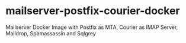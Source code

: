 # mailserver-postfix-courier-docker
Mailserver Docker Image with Postfix as MTA, Courier as IMAP Server, Maildrop, Spamassassin and Sqlgrey
